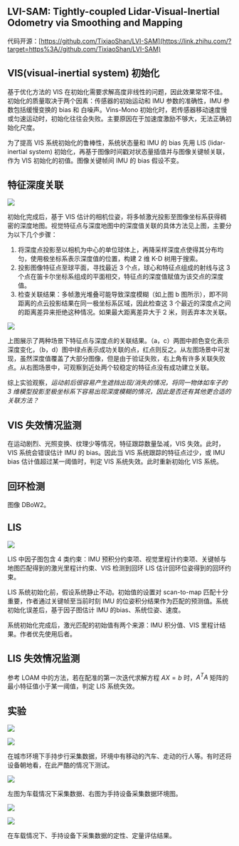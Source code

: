 ## LVI-SAM: Tightly-coupled Lidar-Visual-Inertial Odometry via Smoothing and Mapping

代码开源：[https://github.com/TixiaoShan/LVI-SAM](https://link.zhihu.com/?target=https%3A//github.com/TixiaoShan/LVI-SAM)

## VIS(visual-inertial system) 初始化

基于优化方法的 VIS 在初始化需要求解高度非线性的问题，因此效果常常不佳。初始化的质量取决于两个因素：传感器的初始运动和 IMU 参数的准确性，IMU 参数包括缓慢变换的 bias 和 白噪声。Vins-Mono 初始化时，若传感器移动速度慢或匀速运动时，初始化往往会失败。主要原因在于加速度激励不够大，无法正确初始化尺度。

为了提高 VIS 系统初始化的鲁棒性，系统状态量和 IMU 的 bias 先用 LIS (lidar-inertial system) 初始化，再基于图像时间戳对状态量插值并与图像关键帧关联，作为 VIS 初始化的初值。图像关键帧间 IMU 的 bias 假设不变。

## 特征深度关联

![](https://pic1.zhimg.com/v2-42e9fb83c8bae84a9afd7eb6476bf5ec_b.jpg)

初始化完成后，基于 VIS 估计的相机位姿，将多帧激光投影至图像坐标系获得稠密的深度地图。视觉特征点与深度地图中的深度值关联的具体方法见上图，主要分为以下几个步骤：

1.  将深度点投影至以相机为中心的单位球体上，再降采样深度点使得其分布均匀，使用极坐标系表示深度值的位置，构建 2 维 K-D 树用于搜索。
2.  投影图像特征点至球平面，寻找最近 3 个点，球心和特征点组成的射线与这 3 个点在笛卡尔坐标系组成的平面相交，特征点的深度值赋值为该交点的深度值。
3.  检查关联结果：多帧激光堆叠可能导致深度模糊（如上图 b 图所示），即不同距离的点云投影结果在同一极坐标系区域，因此检查这 3 个最近的深度点之间的距离差异来拒绝这种情况。如果最大距离差异大于 2 米，则丢弃本次关联。

![](https://pic2.zhimg.com/v2-463db145defe7c3ac759f5452a016f15_b.jpg)

上图展示了两种场景下特征点与深度点的关联结果。（a，c）两图中颜色变化表示深度变化，（b，d）图中绿点表示成功关联的点，红点则反之。从左图场景中可发现，虽然深度值覆盖了大部分图像，但是由于验证失败，右上角有许多关联失败点。从右图场景中，可观察到近处两个较稳定的特征点没有成功建立关联。

综上实验观察，_运动前后很容易产生遮挡出现/消失的情况，将同一物体如车子的 3 维模型投影至极坐标系下容易出现深度模糊的情况，因此是否还有其他更合适的关联方法？_

## VIS 失效情况监测

在运动剧烈、光照变换、纹理少等情况，特征跟踪数量坠减，VIS 失效。此时，VIS 系统会错误估计 IMU 的 bias。因此当 VIS 系统跟踪的特征点过少，或 IMU bias 估计值超过某一阈值时，判定 VIS 系统失效。此时重新初始化 VIS 系统。

## 回环检测

图像 DBoW2。

## LIS

![](https://pic3.zhimg.com/v2-b40149f5e35b2de8288e466fc1808232_b.jpg)

LIS 中因子图包含 4 类约束：IMU 预积分约束项、视觉里程计约束项、关键帧与地图匹配得到的激光里程计约束、VIS 检测到回环 LIS 估计回环位姿得到的回环约束。

LIS 系统初始化前，假设系统静止不动。初始值的设置对 scan-to-map 匹配十分重要，作者通过关键帧至当前时刻 IMU 的位姿积分结果作为匹配的预测值。系统初始化误差后，基于因子图估计 IMU 的bias、系统位姿、速度。

系统初始化完成后，激光匹配的初始值有两个来源：IMU 积分值、VIS 里程计结果。作者优先使用后者。

## LIS 失效情况监测

参考 LOAM 中的方法，若在配准的第一次迭代求解方程 $AX=b$ 时，$A^TA$ 矩阵的最小特征值小于某一阈值，判定 LIS 系统失效。

## 实验

![](https://pic1.zhimg.com/v2-d02d7a00b0a3974ce572a9d8e7fb5620_b.jpg)

![](https://pic2.zhimg.com/v2-e752abdf7a6a5a13a4e62d4f7b86aa71_b.jpg)

在城市环境下手持步行采集数据，环境中有移动的汽车、走动的行人等。有时还将设备朝地看，在此严酷的情况下测试。

![](https://pic3.zhimg.com/v2-39def77d264f8edbdfa69d2236619956_b.jpg)

左图为车载情况下采集数据、右图为手持设备采集数据环境图。

![](https://pic4.zhimg.com/v2-c2307fd97fefa05461a5ee2b2578fee3_b.jpg)

![](https://pic3.zhimg.com/v2-eae7ef90c83f74eb2c4e13b6c0f486ea_b.jpg)

在车载情况下、手持设备下采集数据的定性、定量评估结果。